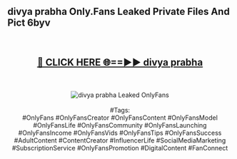 <h2>divya prabha Only.Fans Leaked Private Files And Pict 6byv</h2>
<br>
<div align="center">
<h2><a href="https://mediafiles.top/divya_prabha" rel="nofollow">🔴 CLICK HERE 🌐==►► divya prabha</a></h2>
<br>
<br>
<a href="https://mediafiles.top/divya_prabha" rel="nofollow" data-target="animated-image.originalLink"><img src="https://i.ibb.co.com/WyWwxjT/player-gif2.gif" alt="divya prabha Leaked OnlyFans" style="max-width: 100%; display: inline-block;" data-target="animated-image.originalImage"></a>
<br><br>
#Tags:
<br>
#OnlyFans #OnlyFansCreator #OnlyFansContent #OnlyFansModel #OnlyFansLife #OnlyFansCommunity #OnlyFansLaunching #OnlyFansIncome #OnlyFansVids #OnlyFansTips #OnlyFansSuccess #AdultContent #ContentCreator #InfluencerLife #SocialMediaMarketing #SubscriptionService #OnlyFansPromotion #DigitalContent #FanConnect
</div>
<br>